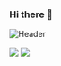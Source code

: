 ### Hi there 👋

<!--
**SherreAhlers/SherreAhlers** is a ✨ _special_ ✨ repository because its `README.md` (this file) appears on your GitHub profile.

Here are some ideas to get you started:

- 🔭 I’m currently working on ...
- 🌱 I’m currently learning ...
- 👯 I’m looking to collaborate on ...
- 🤔 I’m looking for help with ...
- 💬 Ask me about ...
- 📫 How to reach me: ...
- 😄 Pronouns: ...
- ⚡ Fun fact: ...
-->


![Header](https://i.imgur.com/erWvm5a.png "Header")


<img align="center" src="https://github-readme-stats.vercel.app/api/top-langs/?username=SherreAhlers&theme=<Languages>" />

<img align="center" src="https://github-readme-stats.vercel.app/api/pin/?username=SherreAhlers&theme=<pinned-projects>" />
